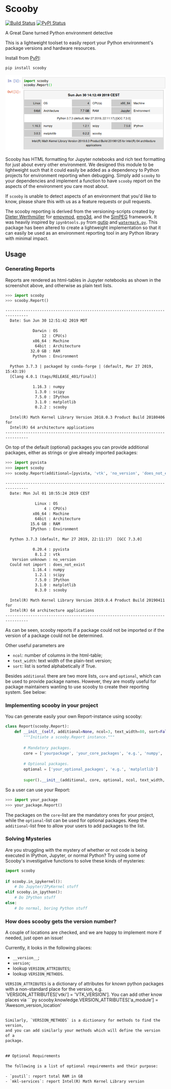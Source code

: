 # Scooby

[![Build Status](https://travis-ci.org/banesullivan/scooby.svg?branch=master)](https://travis-ci.org/banesullivan/scooby)
[![PyPI Status](https://img.shields.io/pypi/v/scooby.svg?logo=python&logoColor=white)](https://pypi.org/project/scooby/)


A Great Dane turned Python environment detective

This is a lightweight toolset to easily report your Python environment's
package versions and hardware resources.


Install from [PyPI](https://pypi.org/project/scooby/):

```bash
pip install scooby
```

![Jupyter Notebook Formatting](https://github.com/banesullivan/scooby/raw/master/assets/jupyter.png)

Scooby has HTML formatting for Jupyter notebooks and rich text formatting for
just about every other environment. We designed this module to be lightweight
such that it could easily be added as a dependency to Python projects for
environment reporting when debugging. Simply add `scooby` to your dependencies
and implement a function to have `scooby` report on the aspects of the
environment you care most about.

If `scooby` is unable to detect aspects of an environment that you'd like to
know, please share this with us as a feature requests or pull requests.

The scooby reporting is derived from the versioning-scripts created by [Dieter
Werthmüller](https://github.com/prisae) for
[empymod](https://empymod.github.io), [emg3d](https://empymod.github.io), and
the [SimPEG](https://github.com/simpeg/) framework. It was heavily inspired by
`ipynbtools.py` from [qutip](https://github.com/qutip) and
[`watermark.py`](https://github.com/rasbt/watermark). This package has been
altered to create a lightweight implementation so that it can easily be used as
an environment reporting tool in any Python library with minimal impact.

## Usage

### Generating Reports

Reports are rendered as html-tables in Jupyter notebooks as shown in the
screenshot above, and otherwise as plain text lists.

```py
>>> import scooby
>>> scooby.Report()
```
```
--------------------------------------------------------------------------------
  Date: Sun Jun 30 12:51:42 2019 MDT

            Darwin : OS
                12 : CPU(s)
            x86_64 : Machine
             64bit : Architecture
           32.0 GB : RAM
            Python : Environment

  Python 3.7.3 | packaged by conda-forge | (default, Mar 27 2019, 15:43:19)
  [Clang 4.0.1 (tags/RELEASE_401/final)]

            1.16.3 : numpy
             1.3.0 : scipy
             7.5.0 : IPython
             3.1.0 : matplotlib
             0.2.2 : scooby

  Intel(R) Math Kernel Library Version 2018.0.3 Product Build 20180406 for
  Intel(R) 64 architecture applications
--------------------------------------------------------------------------------
```

On top of the default (optional) packages you can provide additional packages,
either as strings or give already imported packages:
```py
>>> import pyvista
>>> import scooby
>>> scooby.Report(additional=[pyvista, 'vtk', 'no_version', 'does_not_exist'])
```
```
--------------------------------------------------------------------------------
  Date: Mon Jul 01 10:55:24 2019 CEST

             Linux : OS
                 4 : CPU(s)
            x86_64 : Machine
             64bit : Architecture
           15.6 GB : RAM
           IPython : Environment

  Python 3.7.3 (default, Mar 27 2019, 22:11:17)  [GCC 7.3.0]

            0.20.4 : pyvista
             8.1.2 : vtk
   Version unknown : no_version
  Could not import : does_not_exist
            1.16.4 : numpy
             1.2.1 : scipy
             7.5.0 : IPython
             3.1.0 : matplotlib
             0.3.0 : scooby

  Intel(R) Math Kernel Library Version 2019.0.4 Product Build 20190411 for
  Intel(R) 64 architecture applications
--------------------------------------------------------------------------------
```
As can be seen, scooby reports if a package could not be imported or if the
version of a package could not be determined.

Other useful parameters are

- `ncol`: number of columns in the html-table;
- `text_width`: text width of the plain-text version;
- `sort`: list is sorted alphabetically if True.

Besides `additional` there are two more lists, `core` and `optional`, which
can be used to provide package names. However, they are mostly useful for
package maintainers wanting to use scooby to create their reporting system.
See below:


### Implementing scooby in your project

You can generate easily your own Report-instance using scooby:

```py
class Report(scooby.Report):
    def __init__(self, additional=None, ncol=3, text_width=80, sort=False):
        """Initiate a scooby.Report instance."""

        # Mandatory packages.
        core = ['yourpackage', 'your_core_packages', 'e.g.', 'numpy', 'scooby']

        # Optional packages.
        optional = ['your_optional_packages', 'e.g.', 'matplotlib']

        super().__init__(additional, core, optional, ncol, text_width, sort)
```

So a user can use your Report:
```py
>>> import your_package
>>> your_package.Report()
```

The packages on the `core`-list are the mandatory ones for your project, while
the `optional`-list can be used for optional packages. Keep the
`additional`-list free to allow your users to add packages to the list.


### Solving Mysteries

Are you struggling with the mystery of whether or not code is being executed in
IPython, Jupyter, or normal Python? Try using some of Scooby's investigative
functions to solve these kinds of mysteries:

```py
import scooby

if scooby.in_ipykernel():
    # Do Jupyter/IPyKernel stuff
elif scooby.in_ipython():
    # Do IPython stuff
else:
    # Do normal, boring Python stuff
```

### How does scooby gets the version number?

A couple of locations are checked, and we are happy to implement more if
needed, just open an issue!

Currently, it looks in the following places:
- `__version__`;
- `version`;
- lookup `VERSION_ATTRIBUTES`;
- lookup `VERSION_METHODS`.

`VERSION_ATTRIBUTES` is a dictionary of attributes for known python packages
with a non-standard place for the version, e.g. `VERSION_ATTRIBUTES['vtki'] =
'VTK_VERSION']. You can add other know places via ```py
scooby.knowledge.VERSION_ATTRIBUTES['a_module'] = 'Awesom_version_location'
```

Similarly, `VERSION_METHODS` is a dictionary for methods to find the version,
and you can add similarly your methods which will define the version of a
package.


## Optional Requirements

The following is a list of optional requirements and their purpose:

- `psutil`: report total RAM in GB
- `mkl-services`: report Intel(R) Math Kernel Library version
